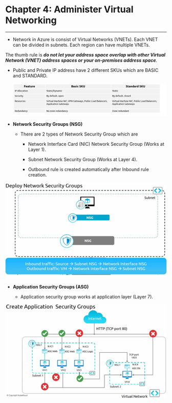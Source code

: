 # Chapter 4: Administer Virtual Networking

---

- Network in Azure is consist of Virtual Networks (VNETs). Each VNET can be divided in subnets. Each region can have multiple VNETs.

The thumb rule is ***do not let your address space overlap with other Virtual Network (VNET) address spaces or your on-premises address space**.*

- Public and Private IP address have 2 different SKUs which are BASIC and STANDARD.
  
  ![ipaddress](ipaddress1.png)

- **Network Security Groups (NSG)**
  
  - There are 2 types of Network Security Group which are
    
    - Network Interface Card (NIC) Network Security Group (Works at Layer 1).
    
    - Subnet Network Security Group (Works at Layer 4).
    
    - Outbound rule is created automatically after Inbound rule creation.

![ipaddress](nsg.png)



- **Application Security Groups (ASG)**
  
  - Application security group works at application layer (Layer 7).

![ipaddress](asg.png)
